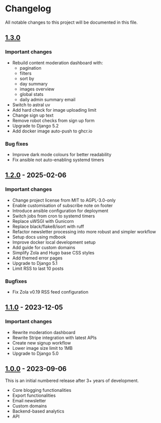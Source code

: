 # Changelog

All notable changes to this project will be documented in this file.

## [1.3.0](https://github.com/mataroablog/mataroa/compare/v1.2...v1.3)

### Important changes

* Rebuild content moderation dashboard with:
    * pagination
    * filters
    * sort by
    * day summary
    * images overview
    * global stats
    * daily admin summary email
* Switch to astral uv
* Add hard check for image uploading limit
* Change sign up text
* Remove robot checks from sign up form
* Upgrade to Django 5.2
* Add docker image auto-push to ghcr.io

### Bug fixes

* Improve dark mode colours for better readability
* Fix ansible not auto-enabling systemd timers

## [1.2.0](https://github.com/mataroablog/mataroa/compare/v1.1...v1.2) - 2025-02-06

### Important changes

* Change project license from MIT to AGPL-3.0-only
* Enable customisation of subscribe note on footer
* Introduce ansible configuration for deployment
* Switch jobs from cron to systemd timers
* Replace uWSGI with Gunicorn
* Replace black/flake8/isort with ruff
* Refactor newsletter processing into more robust and simpler workflow
* Setup docs using mdbook
* Improve docker local development setup
* Add guide for custom domains
* Simplify Zola and Hugo base CSS styles
* Add themed error pages
* Upgrade to Django 5.1
* Limit RSS to last 10 posts

### Bugfixes

* Fix Zola v0.19 RSS feed configuration

## [1.1.0](https://github.com/mataroablog/mataroa/compare/v1.0...v1.1) - 2023-12-05

### Important changes

* Rewrite moderation dashboard
* Rewrite Stripe integration with latest APIs
* Create new signup workflow
* Lower image size limit to 1MB
* Upgrade to Django 5.0

## [1.0.0](https://github.com/mataroablog/mataroa/compare/5ff277da71fb653631ea38407cd6154e831be540...v1.0) - 2023-09-06

This is an initial numbered release after 3+ years of development.

* Core blogging functionalities
* Export functionalities
* Email newsletter
* Custom domains
* Backend-based analytics
* API
